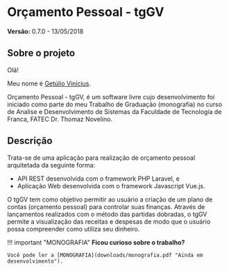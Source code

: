 Orçamento Pessoal - tgGV
========================

**Versão:** 0.7.0 - 13/05/2018

Sobre o projeto
---------------

Olá!

Meu nome é [Getúlio Vinícius](https://github.com/getuliovinicius "Perfil no GitHub").

Orçamento Pessoal - tgGV, é um software livre cujo desenvolvimento foi iniciado como parte do meu Trabalho de Graduação (monografia) no curso de Analise e Desenvolvimento de Sistemas da Faculdade de Tecnologia de Franca, FATEC Dr. Thomaz Novelino.

Descrição
---------

Trata-se de uma aplicação para realização de orçamento pessoal arquitetada da seguinte forma:

+ API REST desenvolvida com o framework PHP Laravel, e
+ Aplicação Web desenvolvida com o framework Javascript Vue.js.

O tgGV tem como objetivo permitir ao usuário a criação de um plano de contas (orçamento pessoal) para controlar suas finanças.
Através de lançamentos realizados com o método das partidas dobradas, o tgGV permite a visualização das receitas e despesas de modo que o usuário possa compreender como utiliza seu dinheiro.

!!! important "MONOGRAFIA"
    **Ficou curioso sobre o trabalho?**

    Você pode ler a [MONOGRAFIA](downloads/monografia.pdf "Ainda em desenvolvimento"). 
